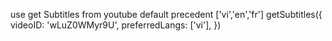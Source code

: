 use  get Subtitles from youtube 
default   precedent  ['vi','en','fr']
getSubtitles({
  videoID: 'wLuZ0WMyr9U',
  preferredLangs: ['vi'], 
})